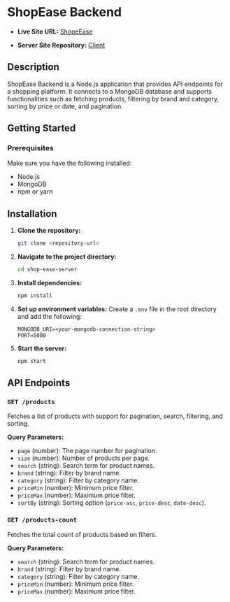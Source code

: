 # ShopEase Backend

- **Live Site URL:** [ShopeEase]()

- **Server Site Repository:** [Client]()

## Description
ShopEase Backend is a Node.js application that provides API endpoints for a shopping platform. It connects to a MongoDB database and supports functionalities such as fetching products, filtering by brand and category, sorting by price or date, and pagination.

## Getting Started


### Prerequisites

Make sure you have the following installed:

- Node.js
- MongoDB
- npm or yarn

## Installation

1. **Clone the repository:**
    ```bash
    git clone <repository-url>
    ```

2. **Navigate to the project directory:**
    ```bash
    cd shop-ease-server
    ```

3. **Install dependencies:**
    ```bash
    npm install
    ```

4. **Set up environment variables:**
    Create a `.env` file in the root directory and add the following:
    ```env
    MONGODB_URI=<your-mongodb-connection-string>
    PORT=5000
    ```

5. **Start the server:**
    ```bash
    npm start
    ```

## API Endpoints

### `GET /products`
Fetches a list of products with support for pagination, search, filtering, and sorting.

**Query Parameters:**
- `page` (number): The page number for pagination.
- `size` (number): Number of products per page.
- `search` (string): Search term for product names.
- `brand` (string): Filter by brand name.
- `category` (string): Filter by category name.
- `priceMin` (number): Minimum price filter.
- `priceMax` (number): Maximum price filter.
- `sortBy` (string): Sorting option (`price-asc`, `price-desc`, `date-desc`).

### `GET /products-count`
Fetches the total count of products based on filters.

**Query Parameters:**
- `search` (string): Search term for product names.
- `brand` (string): Filter by brand name.
- `category` (string): Filter by category name.
- `priceMin` (number): Minimum price filter.
- `priceMax` (number): Maximum price filter.
